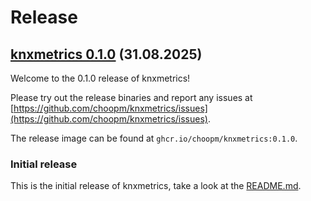 # Release

## [knxmetrics 0.1.0](https://github.com/choopm/knxmetrics/releases/tag/v0.1.0) (31.08.2025)

Welcome to the 0.1.0 release of knxmetrics!

Please try out the release binaries and report any issues at
[https://github.com/choopm/knxmetrics/issues](https://github.com/choopm/knxmetrics/issues).

The release image can be found at `ghcr.io/choopm/knxmetrics:0.1.0`.

### Initial release

This is the initial release of knxmetrics, take a look at the [README.md](https://github.com/choopm/knxmetrics).
